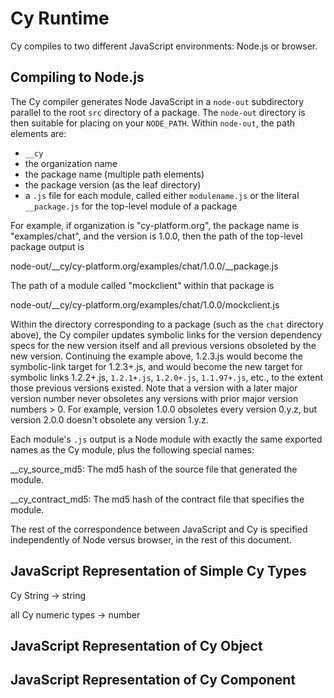 Cy Runtime
==============

Cy compiles to two different JavaScript environments: Node.js or browser.


Compiling to Node.js
--------------------

The Cy compiler generates Node JavaScript in a `node-out` subdirectory parallel to the root `src`
directory of a package. The `node-out` directory is then suitable for placing on your `NODE_PATH`.
Within `node-out`, the path elements are:
* `__cy`
* the organization name
* the package name (multiple path elements)
* the package version (as the leaf directory)
* a `.js` file for each module, called either `modulename.js` or the literal `__package.js` for the top-level module of a package

For example, if organization is "cy-platform.org", the package name is "examples/chat", and the version is 1.0.0, then the path of the top-level package output is 

  node-out/__cy/cy-platform.org/examples/chat/1.0.0/__package.js

The path of a module called "mockclient" within that package is

  node-out/__cy/cy-platform.org/examples/chat/1.0.0/mockclient.js

Within the directory corresponding to a package (such as the `chat` directory above), the Cy
compiler updates symbolic links for the version dependency specs for the new version itself and all
previous versions obsoleted by the new version. Continuing the example above, 1.2.3.js would become
the symbolic-link target for 1.2.3+.js, and would become the new target for symbolic links
1.2.2+.js, `1.2.1+.js`, `1.2.0+.js`, `1.1.97+.js`, etc., to the extent those previous versions
existed.  Note that a version with a later major version number never obsoletes any versions with
prior major version numbers > 0.  For example, version 1.0.0 obsoletes every version 0.y.z, but
version 2.0.0 doesn't obsolete any version 1.y.z.

Each module's `.js` output is a Node module with exactly the same exported names as
the Cy module, plus the following special names:

__cy_source_md5: The md5 hash of the source file that generated the module.

__cy_contract_md5: The md5 hash of the contract file that specifies the module.

The rest of the correspondence between JavaScript and Cy is specified independently of Node versus
browser, in the rest of this document.


JavaScript Representation of Simple Cy Types
------------------------------------------------

Cy String -> string

all Cy numeric types -> number


JavaScript Representation of Cy Object
------------------------------------------


JavaScript Representation of Cy Component
---------------------------------------------
